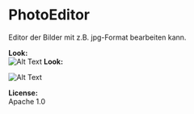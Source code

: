 # PhotoEditor
Editor der Bilder mit z.B. jpg-Format bearbeiten kann.

**Look:**</br>
![Alt Text](https://s4.gifyu.com/images/Feigenbrot.gif) 
**Look:**</br>



![Alt Text](https://s4.gifyu.com/images/diashow.gif)


**License:**</br>
Apache 1.0
